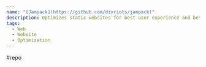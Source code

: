 ```yaml
---
name: "[Jampack](https://github.com/divriots/jampack)"
description: Optimizes static websites for best user experience and best Core Web Vitals scores.
tags:
  - Web
  - Website
  - Optimization
---
```

#repo